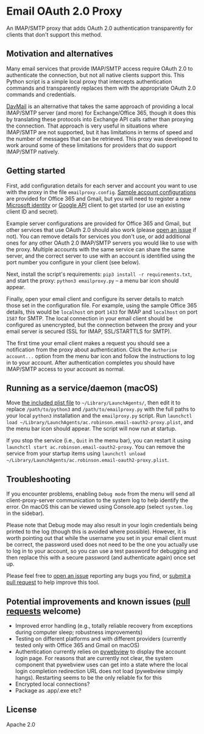 # Email OAuth 2.0 Proxy
An IMAP/SMTP proxy that adds OAuth 2.0 authentication transparently for clients that don't support this method.


## Motivation and alternatives
Many email services that provide IMAP/SMTP access require OAuth 2.0 to authenticate the connection, but not all native clients support this. This Python script is a simple local proxy that intercepts authentication commands and transparently replaces them with the appropriate OAuth 2.0 commands and credentials.

[DavMail](http://davmail.sourceforge.net/) is an alternative that takes the same approach of providing a local IMAP/SMTP server (and more) for Exchange/Office 365, though it does this by translating these protocols into Exchange API calls rather than proxying the connection. That approach is very useful in situations where IMAP/SMTP are not supported, but it has limitations in terms of speed and the number of messages that can be retrieved. This proxy was developed to work around some of these limitations for providers that do support IMAP/SMTP natively.


## Getting started
First, add configuration details for each server and account you want to use with the proxy in the file `emailproxy.config`. [Sample account configurations](emailproxy.config) are provided for Office 365 and Gmail, but you will need to register a new [Microsoft identity](https://docs.microsoft.com/en-us/azure/active-directory/develop/quickstart-register-app) or [Google API](https://support.google.com/googleapi/answer/6158849) client to get started (or use an existing client ID and secret).

Example server configurations are provided for Office 365 and Gmail, but other services that use OAuth 2.0 should also work (please [open an issue](https://github.com/simonrob/email-oauth2-proxy/issues) if not). You can remove details for services you don't use, or add additional ones for any other OAuth 2.0 IMAP/SMTP servers you would like to use with the proxy. Multiple accounts with the same service can share the same server, and the correct server to use with an account is identified using the port number you configure in your client (see below).

Next, install the script's requirements: `pip3 install -r requirements.txt`, and start the proxy: `python3 emailproxy.py` – a menu bar icon should appear.

Finally, open your email client and configure its server details to match those set in the configuration file. For example, using the sample Office 365 details, this would be `localhost` on port `1433` for IMAP and `localhost` on port `1587` for SMTP. The local connection in your email client should be configured as unencrypted, but the connection between the proxy and your email server is secured (SSL for IMAP, SSL/STARTTLS for SMTP).

The first time your email client makes a request you should see a notification from the proxy about authentication. Click the `Authorise account...` option from the menu bar icon and follow the instructions to log in to your account. After authentication completes you should have IMAP/SMTP access to your account as normal.


## Running as a service/daemon (macOS)
Move [the included plist file](ac.robinson.email-oauth2-proxy.plist) to `~/Library/LaunchAgents/`, then edit it to replace `/path/to/python3` and `/path/to/emailproxy.py` with the full paths to your local `python3` installation and the `emailproxy.py` script. Run `launchctl load ~/Library/LaunchAgents/ac.robinson.email-oauth2-proxy.plist`, and the menu bar icon should appear. The script will now run at startup.

If you stop the service (i.e., `Quit` in the menu bar), you can restart it using `launchctl start ac.robinson.email-oauth2-proxy`. You can remove the service from your startup items using `launchctl unload ~/Library/LaunchAgents/ac.robinson.email-oauth2-proxy.plist`.


## Troubleshooting
If you encounter problems, enabling `Debug mode` from the menu will send all client-proxy-server communication to the system log to help identify the error. On macOS this can be viewed using Console.app (select `system.log` in the sidebar).

Please note that Debug mode may also result in your login credentials being printed to the log (though this is avoided where possible). However, it is worth pointing out that while the username you set in your email client must be correct, the password used does not need to be the one you actually use to log in to your account, so you can use a test password for debugging and then replace this with a secure password (and authenticate again) once set up.

Please feel free to [open an issue](https://github.com/simonrob/email-oauth2-proxy/issues) reporting any bugs you find, or [submit a pull request](https://github.com/simonrob/email-oauth2-proxy/pulls) to help improve this tool.


## Potential improvements and known issues ([pull requests](https://github.com/simonrob/email-oauth2-proxy/pulls) welcome)
- Improved error handling (e.g., totally reliable recovery from exceptions during computer sleep; robustness improvements)
- Testing on different platforms and with different providers (currently tested only with Office 365 and Gmail on macOS)
- Authentication currently relies on [pywebview](https://github.com/r0x0r/pywebview/) to display the account login page. For reasons that are currently not clear, the system component that pywebview uses can get into a state where the local login completion redirection URL does not load (pywebview simply hangs). Restarting seems to be the only reliable fix for this
- Encrypted local connections?
- Package as .app/.exe etc?


## License
Apache 2.0
